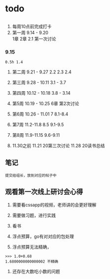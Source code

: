 # todo

## 
1. 每周10点前完成打卡
1. 第一周
    9.14 - 9.20  
    1章 2章 2.1
    第一次讨论
### 9.15
    0.5h 1.4

1. 第二周
    9.21 - 9.27
    2.2 2.3 2.4

1. 第三周
    9.28 - 10.11
    3.1 - 3.7

1. 第四周
    10.12 - 10.18
    3.8 - 3.14

1. 第5周
    10.19 - 10.25
    6章
    第2次讨论

1. 第6周
    10.26 - 11.01
    7 8.1-8.4

1. 第7周
    11.2-11.8
    8.5 9.1-9.5

1. 第8周
    11.9-11.15
    9.6-9.11

1. 11.30之前
    11.21 20第三次讨论
    11.28 20读书总结
    
## 笔记
    提交给组长，放到对应的帖子中


## 观看第一次线上研讨会心得
1. 需要看cssapp的视频，老师讲的会更好理解
2. 需要做习题，进行实践
3. 看书

1. 浮点预算，go有对对应的包处理
1. 浮点预算无法精确，
``` shell
>>> 1.0+0.68
1.6800000000000002 不精确
```
1. 还存在大数吃小数的问题
